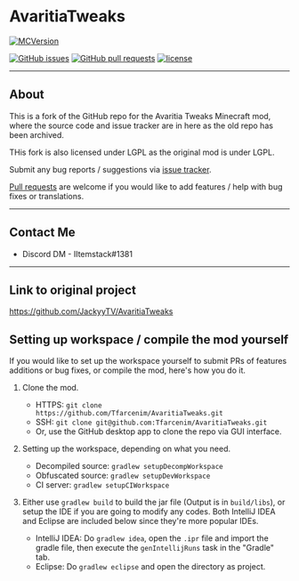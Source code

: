# AvaritiaTweaks
[![MCVersion](http://cf.way2muchnoise.eu/versions/Avaritia-Complement.svg)](https://minecraft.curseforge.com/projects/avaritia-complement)

[![GitHub issues](https://img.shields.io/github/issues/Tfarcenim/Avaritia-Complement.svg)](https://github.com/Tfarcenim/Avaritia-Complement/issues) [![GitHub pull requests](https://img.shields.io/github/issues-pr/Tfarcenim/Avaritia-Complement.svg)](https://github.com/Tfarcenim/Avaritia-Complement/pulls) [![license](https://img.shields.io/github/license/Tfarcenim/AvaritiaTweaks.svg)](../dev-1.12.2/LICENSE)

---

## About

This is a fork of the GitHub repo for the Avaritia Tweaks Minecraft mod, where the source code and issue tracker are in here as the old repo has been archived.

THis fork is also licensed under LGPL as the original mod is under LGPL.

Submit any bug reports / suggestions via [issue tracker](https://github.com/Tfarcenim/AvaritiaTweaks/issues).

[Pull requests](https://github.com/Tfarcenim/Avaritia-Complement/pulls) are welcome if you would like to add features / help with bug fixes or translations.

---

## Contact Me

- Discord DM - IItemstack#1381

---

## Link to original project 

https://github.com/JackyyTV/AvaritiaTweaks

## Setting up workspace / compile the mod yourself

If you would like to set up the workspace yourself to submit PRs of features additions or bug fixes, or compile the mod, here's how you do it.

1. Clone the mod.
    - HTTPS: `git clone https://github.com/Tfarcenim/AvaritiaTweaks.git`
    - SSH: `git clone git@github.com:Tfarcenim/AvaritiaTweaks.git`
    - Or, use the GitHub desktop app to clone the repo via GUI interface.

2. Setting up the workspace, depending on what you need.
    - Decompiled source: `gradlew setupDecompWorkspace`
    - Obfuscated source: `gradlew setupDevWorkspace`
    - CI server: `gradlew setupCIWorkspace`
    
3. Either use `gradlew build` to build the jar file (Output is in `build/libs`), or setup the IDE if you are going to modify any codes. Both IntelliJ IDEA and Eclipse are included below since they're more popular IDEs.
    - IntelliJ IDEA: Do `gradlew idea`, open the `.ipr` file and import the gradle file, then execute the `genIntellijRuns` task in the "Gradle" tab.
    - Eclipse: Do `gradlew eclipse` and open the directory as project.
